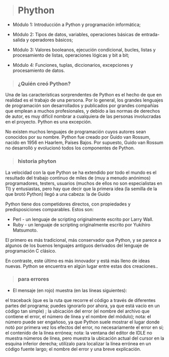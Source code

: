 > # Phython

- Módulo 1:
Introducción a Python y programación informática;

- Módulo 2:
Tipos de datos, variables, operaciones básicas de entrada-salida y operadores básicos;

- Módulo 3:
Valores booleanos, ejecución condicional, bucles, listas y procesamiento de listas, operaciones lógicas y bit a bit;

- Módulo 4:
Funciones, tuplas, diccionarios, excepciones y procesamiento de datos.

> ### ¿Quién creó Python?

Una de las características sorprendentes de Python es el hecho de que en realidad es el trabajo de una persona. Por lo general, los grandes lenguajes de programación son desarrollados y publicados por grandes compañías que emplean a muchos profesionales, y debido a las normas de derechos de autor, es muy difícil nombrar a cualquiera de las personas involucradas en el proyecto. Python es una excepción.

No existen muchos lenguajes de programación cuyos autores sean conocidos por su nombre. Python fue creado por Guido van Rossum, nacido en 1956 en Haarlem, Países Bajos. Por supuesto, Guido van Rossum no desarrolló y evolucionó todos los componentes de Python.


> ### historia phyton

La velocidad con la que Python se ha extendido por todo el mundo es el resultado del trabajo continuo de miles de (muy a menudo anónimos) programadores, testers, usuarios (muchos de ellos no son especialistas en TI) y entusiastas, pero hay que decir que la primera idea (la semilla de la que brotó Python) llegó a una cabeza: la de Guido

Python tiene dos competidores directos, con propiedades y predisposiciones comparables. Estos son:

- Perl - un lenguaje de scripting originalmente escrito por Larry Wall.
- Ruby - un lenguaje de scripting originalmente escrito por Yukihiro Matsumoto.

El primero es más tradicional, más conservador que Python, y se parece a algunos de los buenos lenguajes antiguos derivados del lenguaje de programación C clásico.

En contraste, este último es más innovador y está más lleno de ideas nuevas. Python se encuentra en algún lugar entre estas dos creaciones..

> ### para errores

- El mensaje (en rojo) muestra (en las líneas siguientes):

el traceback (que es la ruta que recorre el código a través de diferentes partes del programa; puedes ignorarlo por ahora, ya que está vacío en un código tan simple) ;
la ubicación del error (el nombre del archivo que contiene el error, el número de línea y el nombre del módulo); nota: el número puede ser engañoso, ya que Python suele mostrar el lugar donde notó por primera vez los efectos del error, no necesariamente el error en sí;
el contenido de la línea errónea; nota: la ventana del editor de IDLE no muestra números de línea, pero muestra la ubicación actual del cursor en la esquina inferior derecha; utilízalo para localizar la línea errónea en un código fuente largo;
el nombre del error y una breve explicación.
